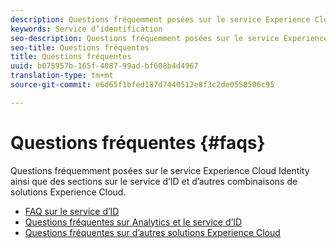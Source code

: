 ```yaml
---
description: Questions fréquemment posées sur le service Experience Cloud Identity ainsi que des sections sur le service d’ID et d’autres combinaisons de solutions Experience Cloud.
keywords: Service d’identification
seo-description: Questions fréquemment posées sur le service Experience Cloud Identity ainsi que des sections sur le service d’ID et d’autres combinaisons de solutions Experience Cloud.
seo-title: Questions fréquentes
title: Questions fréquentes
uuid: b075957b-165f-4087-99ad-bf608b4d4967
translation-type: tm+mt
source-git-commit: e6d65f1bfed187d7440512e8f3c2de0550506c95

---
```



# Questions fréquentes {#faqs}

Questions fréquemment posées sur le service Experience Cloud Identity ainsi que des sections sur le service d’ID et d’autres combinaisons de solutions Experience Cloud.

* [FAQ sur le service d’ID](faq.md)
* [Questions fréquentes sur Analytics et le service d’ID](analytics-faq.md)
* [Questions fréquentes sur d’autres solutions Experience Cloud](other-faq.md)
